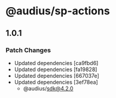 # @audius/sp-actions

## 1.0.1

### Patch Changes

- Updated dependencies [ca9fbd6]
- Updated dependencies [fa19828]
- Updated dependencies [667037e]
- Updated dependencies [3ef78ea]
  - @audius/sdk@4.2.0
